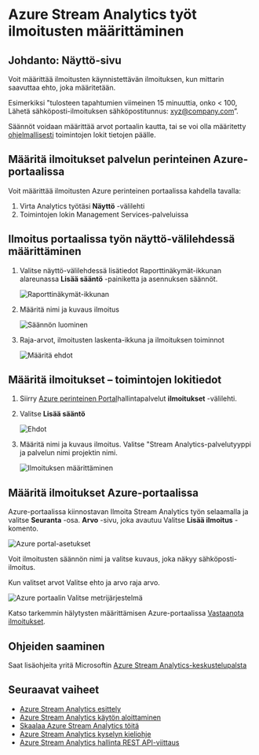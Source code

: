 <properties
    pageTitle="Määritä ilmoitukset kyselyjen Stream Analytics | Microsoft Azure"
    description="Tietoja Stream Analytics ilmoitat"
    keywords="ilmoitusten määrittäminen"
    services="stream-analytics"
    documentationCenter=""
    authors="jeffstokes72"
    manager="jhubbard"
    editor="cgronlun"/>

<tags
    ms.service="stream-analytics"
    ms.devlang="na"
    ms.topic="article"
    ms.tgt_pltfrm="na"
    ms.workload="data-services"
    ms.date="09/26/2016"
    ms.author="jeffstok"/>


# <a name="set-up-alerts-for-azure-stream-analytics-jobs"></a>Azure Stream Analytics työt ilmoitusten määrittäminen

## <a name="introduction-monitor-page"></a>Johdanto: Näyttö-sivu

Voit määrittää ilmoitusten käynnistettävän ilmoituksen, kun mittarin saavuttaa ehto, joka määritetään.

Esimerkiksi "tulosteen tapahtumien viimeinen 15 minuuttia, onko < 100, Lähetä sähköposti-ilmoituksen sähköpostitunnus: xyz@company.com”.

Säännöt voidaan määrittää arvot portaalin kautta, tai se voi olla määritetty [ohjelmallisesti](https://code.msdn.microsoft.com/windowsazure/Receive-Email-Notifications-199e2c9a) toimintojen lokit tietojen päälle.

## <a name="set-up-alerts-through-the-azure-classic-portal"></a>Määritä ilmoitukset palvelun perinteinen Azure-portaalissa

Voit määrittää ilmoitusten Azure perinteinen portaalissa kahdella tavalla:  

1.  Virta Analytics työtäsi **Näyttö** -välilehti  
2.  Toimintojen lokin Management Services-palveluissa  

## <a name="set-up-alert-through-the-monitor-tab-of-the-job-in-the-portal"></a>Ilmoitus portaalissa työn näyttö-välilehdessä määrittäminen

1.  Valitse näyttö-välilehdessä lisätiedot Raporttinäkymät-ikkunan alareunassa **Lisää sääntö** -painiketta ja asennuksen säännöt.  

    ![Raporttinäkymät-ikkunan](./media/stream-analytics-set-up-alerts/01-stream-analytics-set-up-alerts.png)  

2.  Määritä nimi ja kuvaus ilmoitus  

    ![Säännön luominen](./media/stream-analytics-set-up-alerts/02-stream-analytics-set-up-alerts.png)  

3.  Raja-arvot, ilmoitusten laskenta-ikkuna ja ilmoituksen toiminnot  

    ![Määritä ehdot](./media/stream-analytics-set-up-alerts/03-stream-analytics-set-up-alerts.png)  

## <a name="set-up-alerts-through-the-operations-logs"></a>Määritä ilmoitukset – toimintojen lokitiedot

1.  Siirry [Azure perinteinen Portal](https://manage.windowsazure.com)hallintapalvelut **ilmoitukset** -välilehti.  
2.  Valitse **Lisää sääntö**  

    ![Ehdot](./media/stream-analytics-set-up-alerts/04-stream-analytics-set-up-alerts.png)  

3.  Määritä nimi ja kuvaus ilmoitus. Valitse "Stream Analytics-palvelutyyppi ja palvelun nimi projektin nimi.  

    ![Ilmoituksen määrittäminen](./media/stream-analytics-set-up-alerts/05-stream-analytics-set-up-alerts.png)  

## <a name="set-up-alerts-in-the-azure-portal"></a>Määritä ilmoitukset Azure-portaalissa ##

Azure-portaalissa kiinnostavan Ilmoita Stream Analytics työn selaamalla ja valitse **Seuranta** -osa.  **Arvo** -sivu, joka avautuu Valitse **Lisää ilmoitus** -komento.

  ![Azure portal-asetukset](./media/stream-analytics-set-up-alerts/06-stream-analytics-set-up-alerts.png)  

Voit ilmoitusten säännön nimi ja valitse kuvaus, joka näkyy sähköposti-ilmoitus.

Kun valitset arvot Valitse ehto ja arvo raja arvo.

  ![Azure portaalin Valitse metrijärjestelmä](./media/stream-analytics-set-up-alerts/07-stream-analytics-set-up-alerts.png)  

Katso tarkemmin hälytysten määrittämisen Azure-portaalissa [Vastaanota ilmoitukset](../monitoring-and-diagnostics/insights-receive-alert-notifications.md).  

## <a name="get-help"></a>Ohjeiden saaminen
Saat lisäohjeita yritä Microsoftin [Azure Stream Analytics-keskustelupalsta](https://social.msdn.microsoft.com/Forums/en-US/home?forum=AzureStreamAnalytics)

## <a name="next-steps"></a>Seuraavat vaiheet

- [Azure Stream Analytics esittely](stream-analytics-introduction.md)
- [Azure Stream Analytics käytön aloittaminen](stream-analytics-get-started.md)
- [Skaalaa Azure Stream Analytics töitä](stream-analytics-scale-jobs.md)
- [Azure Stream Analytics kyselyn kieliohje](https://msdn.microsoft.com/library/azure/dn834998.aspx)
- [Azure Stream Analytics hallinta REST API-viittaus](https://msdn.microsoft.com/library/azure/dn835031.aspx)
